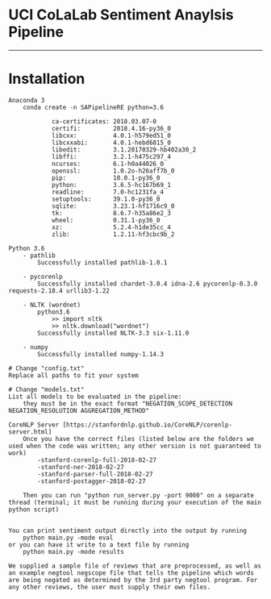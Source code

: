 # UCI CoLaLab Sentiment Anaylsis Pipeline
---------------------------------------

# Installation

	Anaconda 3
		conda create -n SAPipelineRE python=3.6

			    ca-certificates: 2018.03.07-0           
			    certifi:         2018.4.16-py36_0       
			    libcxx:          4.0.1-h579ed51_0       
			    libcxxabi:       4.0.1-hebd6815_0       
			    libedit:         3.1.20170329-hb402a30_2
			    libffi:          3.2.1-h475c297_4       
			    ncurses:         6.1-h0a44026_0         
			    openssl:         1.0.2o-h26aff7b_0      
			    pip:             10.0.1-py36_0          
			    python:          3.6.5-hc167b69_1       
			    readline:        7.0-hc1231fa_4         
			    setuptools:      39.1.0-py36_0          
			    sqlite:          3.23.1-hf1716c9_0      
			    tk:              8.6.7-h35a86e2_3       
			    wheel:           0.31.1-py36_0          
			    xz:              5.2.4-h1de35cc_4       
			    zlib:            1.2.11-hf3cbc9b_2   
			    
	Python 3.6
		- pathlib
			Successfully installed pathlib-1.0.1
		
		- pycorenlp
			Successfully installed chardet-3.0.4 idna-2.6 pycorenlp-0.3.0 requests-2.18.4 urllib3-1.22
		
		- NLTK (wordnet)
			python3.6
				>> import nltk
				>> nltk.download("wordnet")
			Successfully installed NLTK-3.3 six-1.11.0
		
		- numpy
			Successfully installed numpy-1.14.3

	# Change "config.txt"
	Replace all paths to fit your system

	# Change "models.txt"
	List all models to be evaluated in the pipeline:
		they must be in the exact format "NEGATION_SCOPE_DETECTION NEGATION_RESOLUTION AGGREGATION_METHOD"

	CoreNLP Server [https://stanfordnlp.github.io/CoreNLP/corenlp-server.html]
		Once you have the correct files (listed below are the folders we used when the code was written; any other version is not guaranteed to work)
			-stanford-corenlp-full-2018-02-27
			-stanford-ner-2018-02-27
			-stanford-parser-full-2018-02-27
			-stanford-postagger-2018-02-27

		Then you can run "python run_server.py -port 9000" on a separate thread (terminal; it must be running during your execution of the main python script)


	You can print sentiment output directly into the output by running
		python main.py -mode eval
	or you can have it write to a text file by running
		python main.py -mode results

	We supplied a sample file of reviews that are preprocessed, as well as an example negtool negscope file that tells the pipeline which words are being negated as determined by the 3rd party negtool program. For any other reviews, the user must supply their own files.


